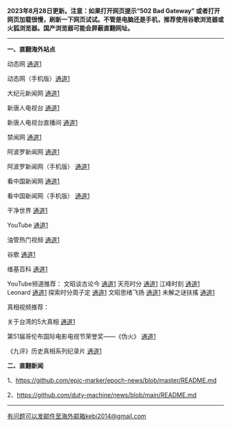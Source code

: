 **2023年8月28日更新。注意：如果打开网页提示“502 Bad Gateway” 或者打开网页加载很慢，刷新一下网页试试。不管是电脑还是手机，推荐使用谷歌浏览器或火狐浏览器。国产浏览器可能会屏蔽直翻网址。**

***

**一、直翻海外站点**

动态网 [通道1](https://free.dtku13.xyz/20) 

动态网（手机版）[通道1](https://free.dtku13.xyz/21) 

大纪元新闻网 [通道1](https://free.dtku13.xyz/21) 

新唐人电视台 [通道1](https://free.dtku13.xyz/4) 

新唐人电视台直播间 [通道1](https://free.dtku13.xyz/44) 

禁闻网 [通道1](https://free.dtku13.xyz/3) 

阿波罗新闻网 [通道1](https://free.dtku13.xyz/7) 

阿波罗新闻网（手机版） [通道1](https://free.dtku13.xyz/53) 

看中国新闻网 [通道1](https://free.dtku13.xyz/26) 

看中国新闻网（手机版） [通道1](https://free.dtku13.xyz/54) 

干净世界 [通道1](https://free.dtku13.xyz/1)

YouTube [通道1](https://free.dtku13.xyz/45) 

油管热门视频 [通道1](https://free.dtku13.xyz/55) 

谷歌 [通道1](https://free.dtku13.xyz/62) 

维基百科 [通道1](https://free.dtku13.xyz/63) 

YouTube频道推荐： 文昭谈古论今 [通道1](https://free.dtku13.xyz/46)  天亮时分 [通道1](https://free.dtku13.xyz/47)  江峰时刻 [通道1](https://free.dtku13.xyz/48)  Leonard [通道1](https://free.dtku13.xyz/49)  探索时分周子定 [通道1](https://free.dtku13.xyz/50) 文昭思绪飞扬 [通道1](https://free.dtku13.xyz/51) 未解之谜扶搖 [通道1](https://free.dtku13.xyz/52) 

真相视频推荐：

关于台湾的5大真相 [通道1](https://free.dtku13.xyz/70)

第51届哥伦布国际电影电视节荣誉奖——《伪火》 [通道1](https://free.dtku13.xyz/71)

《九评》历史真相系列纪录片 [通道1](https://free.dtku13.xyz/72)

**二、直翻新闻**

1、https://github.com/epic-marker/epoch-news/blob/master/README.md

2、https://github.com/duty-machine/news/blob/main/README.md

***


有问题可以发邮件至海外邮箱kebi2014@gmail.com